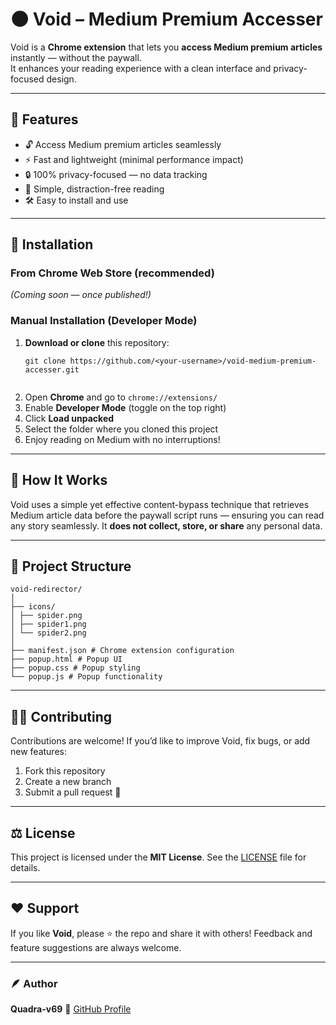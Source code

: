 
# 🌑 Void – Medium Premium Accesser

Void is a **Chrome extension** that lets you **access Medium premium articles** instantly — without the paywall.  
It enhances your reading experience with a clean interface and privacy-focused design.

---

## 🚀 Features

- 🔓 Access Medium premium articles seamlessly  
- ⚡ Fast and lightweight (minimal performance impact)  
- 🔒 100% privacy-focused — no data tracking  
- 🧹 Simple, distraction-free reading  
- 🛠️ Easy to install and use

---

## 🧩 Installation

### From Chrome Web Store (recommended)
*(Coming soon — once published!)*

### Manual Installation (Developer Mode)
1. **Download or clone** this repository:
   ```
   git clone https://github.com/<your-username>/void-medium-premium-accesser.git


2. Open **Chrome** and go to `chrome://extensions/`
3. Enable **Developer Mode** (toggle on the top right)
4. Click **Load unpacked**
5. Select the folder where you cloned this project
6. Enjoy reading on Medium with no interruptions!

---

## 🧠 How It Works

Void uses a simple yet effective content-bypass technique that retrieves Medium article data before the paywall script runs — ensuring you can read any story seamlessly.
It **does not collect, store, or share** any personal data.

---

## 📁 Project Structure

```
void-redirector/
│
├── icons/
│ ├── spider.png
│ ├── spider1.png
│ └── spider2.png
│
├── manifest.json # Chrome extension configuration
├── popup.html # Popup UI
├── popup.css # Popup styling
└── popup.js # Popup functionality
```

---

## 🧑‍💻 Contributing

Contributions are welcome!
If you’d like to improve Void, fix bugs, or add new features:

1. Fork this repository
2. Create a new branch
3. Submit a pull request 🚀

---

## ⚖️ License

This project is licensed under the **MIT License**.
See the [LICENSE](LICENSE) file for details.

---

## ❤️ Support

If you like **Void**, please ⭐ the repo and share it with others!
Feedback and feature suggestions are always welcome.

---

### 🪶 Author

**Quadra-v69**
🔗 [GitHub Profile](https://github.com/Quadra-v69)

```



```
